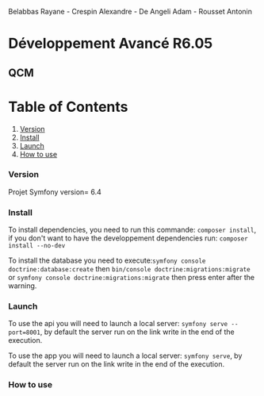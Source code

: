 Belabbas Rayane - Crespin Alexandre - De Angeli Adam - Rousset Antonin

# Développement Avancé R6.05

## QCM

# Table of Contents
1. [Version](#version)
2. [Install](#install)
3. [Launch](#launch)
4. [How to use](#how-to-use)

### Version
Projet Symfony version= 6.4


### Install

To install dependencies, you need to run this commande: `composer install`,
if you don't want to have the developpement dependencies run: `composer install --no-dev`

To install the database you need to execute:`symfony console doctrine:database:create` then `bin/console doctrine:migrations:migrate` or `symfony console doctrine:migrations:migrate` then press enter after the warning.


### Launch

To use the api you will need to launch a local server: `symfony serve --port=8001`, by default the server run on the link write in the end of the execution. 

To use the app you will need to launch a local server: `symfony serve`, by default the server run on the link write in the end of the execution. 

### How to use